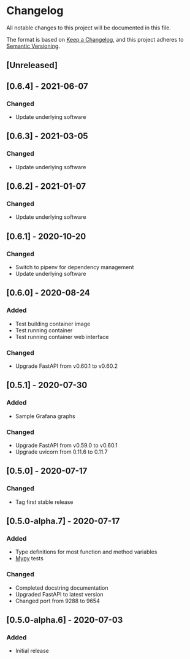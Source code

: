 # Changelog
All notable changes to this project will be documented in this file.

The format is based on [Keep a Changelog](https://keepachangelog.com/en/1.0.0/),
and this project adheres to [Semantic Versioning](https://semver.org/spec/v2.0.0.html).

## [Unreleased]

## [0.6.4] - 2021-06-07
### Changed
- Update underlying software

## [0.6.3] - 2021-03-05
### Changed
- Update underlying software

## [0.6.2] - 2021-01-07
### Changed
- Update underlying software

## [0.6.1] - 2020-10-20
### Changed
- Switch to pipenv for dependency management
- Update underlying software

## [0.6.0] - 2020-08-24
### Added
- Test building container image
- Test running container
- Test running container web interface

### Changed
- Upgrade FastAPI from v0.60.1 to v0.60.2

## [0.5.1] - 2020-07-30
### Added
- Sample Grafana graphs

### Changed
- Upgrade FastAPI from v0.59.0 to v0.60.1
- Upgrade uvicorn from 0.11.6 to 0.11.7

## [0.5.0] - 2020-07-17
### Changed
- Tag first stable release

## [0.5.0-alpha.7] - 2020-07-17
### Added
- Type definitions for most function and method variables
- [Mypy](https://pypi.org/project/mypy/) tests

### Changed
- Completed docstring documentation
- Upgraded FastAPI to latest version
- Changed port from 9288 to 9654

## [0.5.0-alpha.6] - 2020-07-03
### Added
- Initial release
